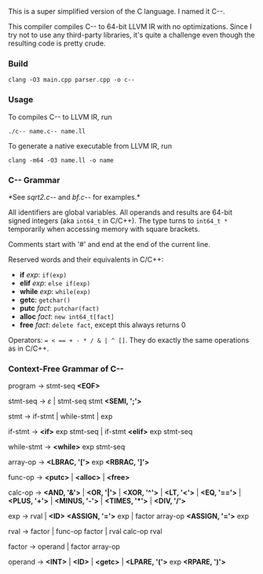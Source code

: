 This is a super simplified version of the C language. I named it C--.

This compiler compiles C-- to 64-bit LLVM IR with no optimizations. Since I try not to use any third-party libraries, it's quite a challenge even though the resulting code is pretty crude.

### Build

```
clang -O3 main.cpp parser.cpp -o c--
```

### Usage

To compiles C-- to LLVM IR, run

```
./c-- name.c-- name.ll
```

To generate a native executable from LLVM IR, run

```
clang -m64 -O3 name.ll -o name
```

### C-- Grammar

\*See *sqrt2.c--* and *bf.c--* for examples.\*

All identifiers are global variables. All operands and results are 64-bit signed integers (aka `int64_t` in C/C++). The type turns to `int64_t *` temporarily when accessing memory with square brackets.

Comments start with '#' and end at the end of the current line.

Reserved words and their equivalents in C/C++:

-   $\mathbf{if}~exp$: `if(exp)`
-   $\mathbf{elif}~exp$: `else if(exp)`
-   $\mathbf{while}~exp$: `while(exp)`
-   $\mathbf{getc}$: `getchar()`
-   $\mathbf{putc}~fact$: `putchar(fact)`
-   $\mathbf{alloc}~fact$: `new int64_t[fact]`
-   $\mathbf{free}~fact$: `delete fact`, except this always returns 0

Operators: `= < == + - * / & | ^ []`. They do exactly the same operations as in C/C++.

### Context-Free Grammar of C--

program $\rightarrow$ stmt-seq **\<EOF\>**

stmt-seq $\rightarrow$ $\varepsilon$ | stmt-seq stmt **\<SEMI, ';'\>**

stmt $\rightarrow$ if-stmt | while-stmt | exp

if-stmt $\rightarrow$ **\<if\>** exp stmt-seq | if-stmt **\<elif\>** exp stmt-seq

while-stmt $\rightarrow$ **\<while\>** exp stmt-seq

array-op $\rightarrow$ **\<LBRAC, '['\>** exp **\<RBRAC, ']'\>**

func-op $\rightarrow$ **\<putc\>** | **\<alloc\>** | **\<free\>**

calc-op $\rightarrow$ **\<AND, '&'\>** | **\<OR, '|'\>** | **\<XOR, '^'\>** | **\<LT, '<'\>** | **\<EQ, '=='\>** | **\<PLUS, '+'\>** | **\<MINUS, '-'\>** | **\<TIMES, '*'\>** | **\<DIV, '/'\>**

exp $\rightarrow$ rval | **\<ID\>** **\<ASSIGN, '='\>** exp | factor array-op **\<ASSIGN, '='\>** exp

rval $\rightarrow$ factor | func-op factor | rval calc-op rval

factor $\rightarrow$ operand | factor array-op

operand $\rightarrow$ **\<INT\>** | **\<ID\>** | **\<getc\>** | **\<LPARE, '('\>** exp **\<RPARE, ')'\>**

